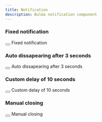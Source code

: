 ```yaml
---
title: Notification
description: Bulma notification component
---
```


### Fixed notification

<div data-controller="notification" data-notification-delay-value="3000" class="notification fixed is-success">
  <button data-action="notification#close" class="delete"></button>
  Fixed notification
</div>

### Auto dissapearing after 3 seconds

<div data-controller="notification" data-notification-delay-value="3000" class="notification is-success">
  <button data-action="notification#close" class="delete"></button>
  Auto dissapearing after 3 seconds
</div>

### Custom delay of 10 seconds

<div data-controller="notification" data-notification-delay-value="10000" class="notification is-success">
  <button data-action="notification#close" class="delete"></button>
  Custom delay of 10 seconds
</div>

### Manual closing

<div data-controller="notification" class="notification is-success">
  <button data-action="notification#close" class="delete"></button>
  Manual closing
</div>